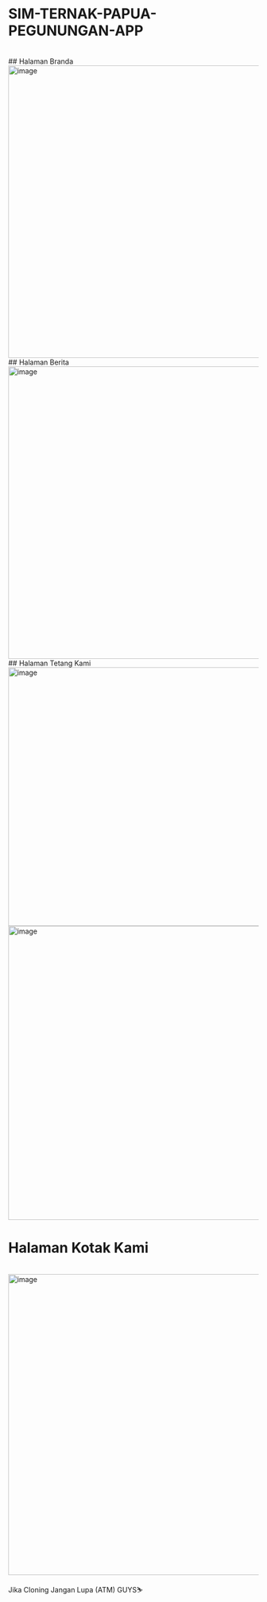 # SIM-TERNAK-PAPUA-PEGUNUNGAN-APP

<br>
## Halaman Branda
<br>
<img width="1050" height="588" alt="image" src="https://github.com/user-attachments/assets/023a964f-282f-40b6-8502-cff20ad6dd17" />

<br>
## Halaman Berita
<br>
<img width="1049" height="588" alt="image" src="https://github.com/user-attachments/assets/fccd60e6-66fd-4cd7-90d8-6bc947450a03" />

<br>
## Halaman Tetang Kami
<br>
<img width="1038" height="520" alt="image" src="https://github.com/user-attachments/assets/5cdeff0e-c11b-4ddf-ad2c-bfc57299db55" />
<br>
<img width="1050" height="591" alt="image" src="https://github.com/user-attachments/assets/627e7999-2f25-4a4c-a13a-99820002420f" />
<br>

# Halaman Kotak Kami
<br>
<img width="853" height="605" alt="image" src="https://github.com/user-attachments/assets/5d8a6774-27a4-4227-8c47-074eceac1bfb" />

<br>

Jika Cloning Jangan Lupa (ATM) GUYS⛷️





